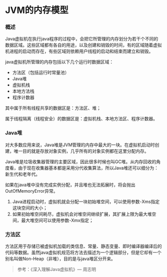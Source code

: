 # JVM的内存模型

### 概述

Java虚拟机在执行java程序的过程中，会把它所管理的内存划分为若干个不同的数据区域。这些区域都有各自的用途，以及创建和销毁的时间，有的区域随着虚拟机进程的启动而存在，有些区域则依赖用户线程的启动和结束而建立和销毁。

java虚拟机所管理的内存包括以下几个运行时数据区域：

- 方法区（包括运行时常量池）
- Java堆
- 虚拟机栈
- 本地方法栈
- 程序计数器

其中属于所有线程共享的数据区是：方法区、堆；

属于线程隔离（线程安全）的数据区是：虚拟机栈、本地方法区、程序计数器。

### Java堆

对大多数应用来说，Java堆是JVM管理的内存中最大的一块。在虚拟机启动时创建，唯一目的就是存放对象实例，几乎所有的对象实例都在这里分配内存。

Java堆是垃圾收集器管理的主要区域，因此很多时候也叫GC堆。从内存回收的角度看，由于现在收集器基本都是采用分代收集算法，所以Java堆还可以细分为：新生代和老年代。

如果在java堆中没有完成实例分配，并且堆也无法拓展时，将会抛出OutOfMemoryError异常。

1. Java进程启动时，虚拟机就会分配一块初始堆空间，可以使用参数-Xms指定这块空间的大小；
2. 如果初始堆空间耗尽，虚拟机会对堆空间继续扩展，其扩展上限为最大堆空间，最大堆空间可以使用参数-Xmx指定；

### 方法区

方法区用于存储已被虚拟机加载的类信息、常量、静态变量、即时编译器编译后的代码等数据。虽然java虚拟机规范将方法去描述为一个逻辑部分，但是它却有一个别名叫做Non-Heap（非堆），目的是与java堆区分开来。















> 参考：《深入理解Java虚拟机》— 周志明